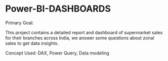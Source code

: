 # Power-BI-DASHBOARDS

Primary Goal:

This project contains a detailed report and dashboard of supermarket sales for their branches across India, we answer some questions about zonal sales to get data insights.

Concept Used: DAX, Power Query, Data modeling

